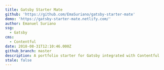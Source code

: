 ```yaml
---
title: Gatsby Starter Mate
github: 'https://github.com/EmaSuriano/gatsby-starter-mate'
demo: 'https://gatsby-starter-mate.netlify.com/'
author: Emanuel Suriano
ssg:
  - Gatsby
cms:
  - Contentful
date: 2018-08-31T12:10:46.000Z
github_branch: master
description: A portfolio starter for Gatsby integrated with Contentful CMS.
stale: false
---
```

